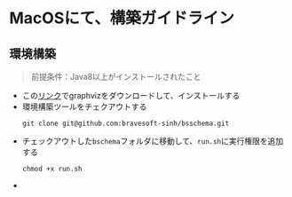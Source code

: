 # MacOSにて、構築ガイドライン
## 環境構築
> 前提条件：Java8以上がインストールされたこと

* この[リンク](http://www.graphviz.org/download/)でgraphvizをダウンロードして、インストールする
* 環境構築ツールをチェクアウトする
    ```
    git clone git@github.com:bravesoft-sinh/bsschema.git
    ```
* チェックアウトした`bschema`フォルダに移動して、`run.sh`に実行権限を追加する
    ```
    chmod +x run.sh
    ```
* 
